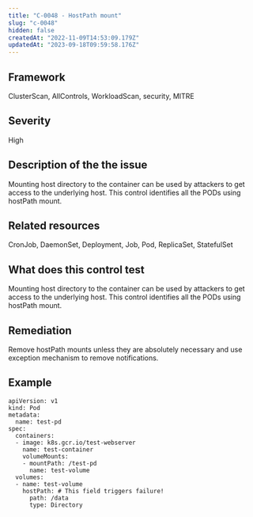 ```yaml
---
title: "C-0048 - HostPath mount"
slug: "c-0048"
hidden: false
createdAt: "2022-11-09T14:53:09.179Z"
updatedAt: "2023-09-18T09:59:58.176Z"
---
```

## Framework
ClusterScan, AllControls, WorkloadScan, security, MITRE
## Severity
High
## Description of the the issue
Mounting host directory to the container can be used by attackers to get access to the underlying host. This control identifies all the PODs using hostPath mount.
## Related resources
CronJob, DaemonSet, Deployment, Job, Pod, ReplicaSet, StatefulSet
## What does this control test
Mounting host directory to the container can be used by attackers to get access to the underlying host. This control identifies all the PODs using hostPath mount.
## Remediation
Remove hostPath mounts unless they are absolutely necessary and use exception mechanism to remove notifications.
## Example
```
apiVersion: v1
kind: Pod
metadata:
  name: test-pd
spec:
  containers:
  - image: k8s.gcr.io/test-webserver
    name: test-container
    volumeMounts:
    - mountPath: /test-pd
      name: test-volume
  volumes:
  - name: test-volume
    hostPath: # This field triggers failure!
      path: /data
      type: Directory

```